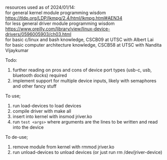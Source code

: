 resources used as of 2024/01/14: </br>
for general kernel module programming wisdom https://tldp.org/LDP/lkmpg/2.4/html/lkmpg.html#AEN34</br>
for less general driver module programming wisdom https://www.oreilly.com/library/view/linux-device-drivers/0596005903/ch03.html</br>
for basic c/linux and bash knowledge, CSCB09 at UTSC with Albert Lai</br>
for basic computer architecture knowledge, CSCB58 at UTSC with Nandita Vijaykumar</br>

Todo:
1. further reading on pros and cons of device port types (usb-c, usb, bluetooth docks) required
2. implement support for multiple device inputs, likely with semaphores and other fancy stuff

To use;

1. run load-devices to load devices
2. compile driver with make all
3. insert into kernel with insmod jriver.ko
4. run ```test <args>``` where arguments are the lines to be written and read into the device

To de-use;

1. remove module from kernel with rmmod jriver.ko
2. run unload-devices to unload devices (or just run rm /dev/jriver-device)

